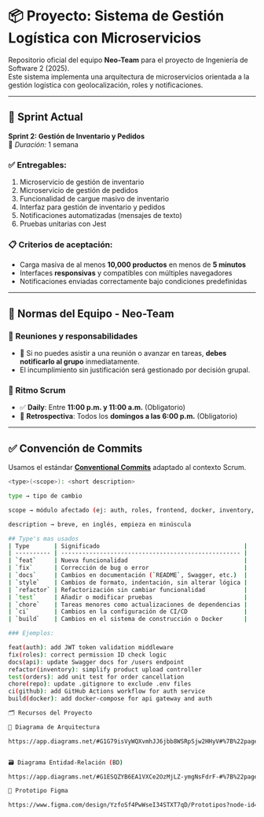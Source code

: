 # 📦 Proyecto: Sistema de Gestión Logística con Microservicios

Repositorio oficial del equipo **Neo-Team** para el proyecto de Ingeniería de Software 2 (2025).  
Este sistema implementa una arquitectura de microservicios orientada a la gestión logística con geolocalización, roles y notificaciones.

---

## 🚀 Sprint Actual

**Sprint 2: Gestión de Inventario y Pedidos**  
📆 _Duración:_ 1 semana

### ✅ Entregables:
1. Microservicio de gestión de inventario
2. Microservicio de gestión de pedidos
3. Funcionalidad de cargue masivo de inventario
4. Interfaz para gestión de inventario y pedidos
5. Notificaciones automatizadas (mensajes de texto)
6. Pruebas unitarias con Jest

### 📋 Criterios de aceptación:
- Carga masiva de al menos **10,000 productos** en menos de **5 minutos**
- Interfaces **responsivas** y compatibles con múltiples navegadores
- Notificaciones enviadas correctamente bajo condiciones predefinidas

---

## 👥 Normas del Equipo - Neo-Team

### 🧭 Reuniones y responsabilidades

- 🚨 Si no puedes asistir a una reunión o avanzar en tareas, **debes notificarlo al grupo** inmediatamente.
- El incumplimiento sin justificación será gestionado por decisión grupal.

### 📅 Ritmo Scrum

- ✅ **Daily**: Entre **11:00 p.m. y 11:00 a.m.** (Obligatorio)
- 🔄 **Retrospectiva**: Todos los **domingos a las 6:00 p.m.** (Obligatorio)

---

## ✅ Convención de Commits

Usamos el estándar **[Conventional Commits](https://www.conventionalcommits.org/en/v1.0.0/)** adaptado al contexto Scrum.

```bash
<type>(<scope>): <short description>

type → tipo de cambio

scope → módulo afectado (ej: auth, roles, frontend, docker, inventory, orders, ci, etc.)

description → breve, en inglés, empieza en minúscula

## Type's mas usados
| Type       | Significado                                         |
| ---------- | --------------------------------------------------- |
| `feat`     | Nueva funcionalidad                                 |
| `fix`      | Corrección de bug o error                           |
| `docs`     | Cambios en documentación (`README`, Swagger, etc.)  |
| `style`    | Cambios de formato, indentación, sin alterar lógica |
| `refactor` | Refactorización sin cambiar funcionalidad           |
| `test`     | Añadir o modificar pruebas                          |
| `chore`    | Tareas menores como actualizaciones de dependencias |
| `ci`       | Cambios en la configuración de CI/CD                |
| `build`    | Cambios en el sistema de construcción o Docker      |

### Ejemplos:

feat(auth): add JWT token validation middleware
fix(roles): correct permission ID check logic
docs(api): update Swagger docs for /users endpoint
refactor(inventory): simplify product upload controller
test(orders): add unit test for order cancellation
chore(repo): update .gitignore to exclude .env files
ci(github): add GitHub Actions workflow for auth service
build(docker): add docker-compose for api gateway and auth

🗂️ Recursos del Proyecto

📐 Diagrama de Arquitectura

https://app.diagrams.net/#G1G79isVyWQXvmhJJ6jbb8WSRpSjw2HHyV#%7B%22pageId%22%3A%22LaZ66z_ETBU0VZ9eVKLd%22%7D


🗃️ Diagrama Entidad-Relación (BD)

https://app.diagrams.net/#G1ESQZYB6EA1VXCe2OzMjLZ-ymgNsFdrF-#%7B%22pageId%22%3A%22kYCpbzfKXXeAPK9tlQGw%22%7D

🎨 Prototipo Figma

https://www.figma.com/design/YzfoSf4PwWseI34STXT7qD/Prototipos?node-id=0-1&p=f&t=gNCu6g67EmXuZ8N9-0